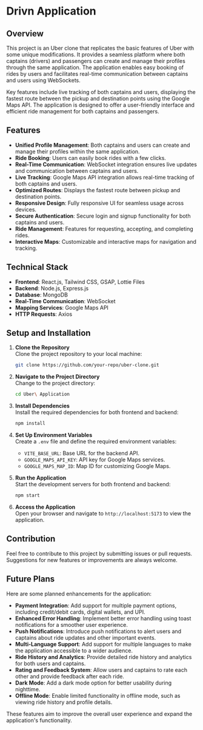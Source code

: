 # Drivn Application

## Overview

This project is an Uber clone that replicates the basic features of Uber with some unique modifications. It provides a seamless platform where both captains (drivers) and passengers can create and manage their profiles through the same application. The application enables easy booking of rides by users and facilitates real-time communication between captains and users using WebSockets.

Key features include live tracking of both captains and users, displaying the fastest route between the pickup and destination points using the Google Maps API. The application is designed to offer a user-friendly interface and efficient ride management for both captains and passengers.

## Features

- **Unified Profile Management**: Both captains and users can create and manage their profiles within the same application.
- **Ride Booking**: Users can easily book rides with a few clicks.
- **Real-Time Communication**: WebSocket integration ensures live updates and communication between captains and users.
- **Live Tracking**: Google Maps API integration allows real-time tracking of both captains and users.
- **Optimized Routes**: Displays the fastest route between pickup and destination points.
- **Responsive Design**: Fully responsive UI for seamless usage across devices.
- **Secure Authentication**: Secure login and signup functionality for both captains and users.
- **Ride Management**: Features for requesting, accepting, and completing rides.
- **Interactive Maps**: Customizable and interactive maps for navigation and tracking.

## Technical Stack

- **Frontend**: React.js, Tailwind CSS, GSAP, Lottie Files
- **Backend**: Node.js, Express.js
- **Database**: MongoDB
- **Real-Time Communication**: WebSocket
- **Mapping Services**: Google Maps API
- **HTTP Requests**: Axios

## Setup and Installation

1. **Clone the Repository**  
   Clone the project repository to your local machine:

   ```bash
   git clone https://github.com/your-repo/uber-clone.git
   ```

2. **Navigate to the Project Directory**  
   Change to the project directory:

   ```bash
   cd Uber\ Application
   ```

3. **Install Dependencies**  
   Install the required dependencies for both frontend and backend:

   ```bash
   npm install
   ```

4. **Set Up Environment Variables**  
   Create a `.env` file and define the required environment variables:

   - `VITE_BASE_URL`: Base URL for the backend API.
   - `GOOGLE_MAPS_API_KEY`: API key for Google Maps services.
   - `GOOGLE_MAPS_MAP_ID`: Map ID for customizing Google Maps.

5. **Run the Application**  
   Start the development servers for both frontend and backend:

   ```bash
   npm start
   ```

6. **Access the Application**  
   Open your browser and navigate to `http://localhost:5173` to view the application.

## Contribution

Feel free to contribute to this project by submitting issues or pull requests. Suggestions for new features or improvements are always welcome.

## Future Plans

Here are some planned enhancements for the application:

- **Payment Integration**: Add support for multiple payment options, including credit/debit cards, digital wallets, and UPI.
- **Enhanced Error Handling**: Implement better error handling using toast notifications for a smoother user experience.
- **Push Notifications**: Introduce push notifications to alert users and captains about ride updates and other important events.
- **Multi-Language Support**: Add support for multiple languages to make the application accessible to a wider audience.
- **Ride History and Analytics**: Provide detailed ride history and analytics for both users and captains.
- **Rating and Feedback System**: Allow users and captains to rate each other and provide feedback after each ride.
- **Dark Mode**: Add a dark mode option for better usability during nighttime.
- **Offline Mode**: Enable limited functionality in offline mode, such as viewing ride history and profile details.

These features aim to improve the overall user experience and expand the application's functionality.

